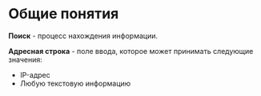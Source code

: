 # Общие понятия

**Поиск** - процесс нахождения информации.

**Адресная строка** - поле ввода, которое может принимать следующие значения:

* IP-адрес
* Любую текстовую информацию
